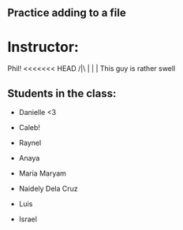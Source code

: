 ## Practice adding to a file

# Instructor:
Phil!
<<<<<<< HEAD
/|\ 
 |
 |
 | This guy is rather swell
## Students in the class:

- Danielle <3

- Caleb!

- Raynel

- Anaya

- Maria Maryam

- Naidely Dela Cruz

- Luis

- Israel


